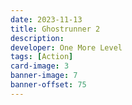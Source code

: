 ```yaml
---
date: 2023-11-13
title: Ghostrunner 2
description:
developer: One More Level
tags: [Action]
card-image: 3
banner-image: 7
banner-offset: 75
---
```

